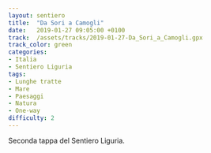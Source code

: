 ```yaml
---
layout: sentiero
title:  "Da Sori a Camogli"
date:   2019-01-27 09:05:00 +0100
track:  /assets/tracks/2019-01-27-Da_Sori_a_Camogli.gpx
track_color: green
categories:
- Italia
- Sentiero Liguria
tags:
- Lunghe tratte
- Mare
- Paesaggi
- Natura
- One-way
difficulty: 2
---
```


Seconda tappa del Sentiero Liguria.